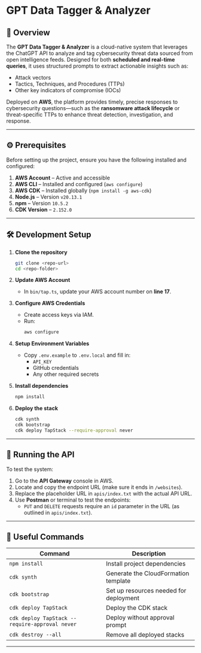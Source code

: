 # GPT Data Tagger & Analyzer

## 📘 Overview

The **GPT Data Tagger & Analyzer** is a cloud-native system that leverages the ChatGPT API to analyze and tag cybersecurity threat data sourced from open intelligence feeds. Designed for both **scheduled and real-time queries**, it uses structured prompts to extract actionable insights such as:

- Attack vectors  
- Tactics, Techniques, and Procedures (TTPs)  
- Other key indicators of compromise (IOCs)

Deployed on **AWS**, the platform provides timely, precise responses to cybersecurity questions—such as the **ransomware attack lifecycle** or threat-specific TTPs to enhance threat detection, investigation, and response.

---

## ⚙️ Prerequisites

Before setting up the project, ensure you have the following installed and configured:

1. **AWS Account** – Active and accessible
2. **AWS CLI** – Installed and configured (`aws configure`)  
3. **AWS CDK** – Installed globally (`npm install -g aws-cdk`)
4. **Node.js** – Version `v20.13.1`
5. **npm** – Version `10.5.2`
6. **CDK Version** – `2.152.0`

---

## 🛠️ Development Setup

1. **Clone the repository**
   ```bash
   git clone <repo-url>
   cd <repo-folder>
   ```

2. **Update AWS Account**
   - In `bin/tap.ts`, update your AWS account number on **line 17**.

3. **Configure AWS Credentials**
   - Create access keys via IAM.
   - Run:
     ```bash
     aws configure
     ```

4. **Setup Environment Variables**
   - Copy `.env.example` to `.env.local` and fill in:
     - `API_KEY`
     - GitHub credentials
     - Any other required secrets

5. **Install dependencies**
   ```bash
   npm install
   ```

6. **Deploy the stack**
   ```bash
   cdk synth
   cdk bootstrap
   cdk deploy TapStack --require-approval never
   ```

---

## 🚀 Running the API

To test the system:

1. Go to the **API Gateway** console in AWS.
2. Locate and copy the endpoint URL (make sure it ends in `/websites`).
3. Replace the placeholder URL in `apis/index.txt` with the actual API URL.
4. Use **Postman** or terminal to test the endpoints:
   - `PUT` and `DELETE` requests require an `id` parameter in the URL (as outlined in `apis/index.txt`).

---

## 🧰 Useful Commands

| Command | Description |
|--------|-------------|
| `npm install` | Install project dependencies |
| `cdk synth` | Generate the CloudFormation template |
| `cdk bootstrap` | Set up resources needed for deployment |
| `cdk deploy TapStack` | Deploy the CDK stack |
| `cdk deploy TapStack --require-approval never` | Deploy without approval prompt |
| `cdk destroy --all` | Remove all deployed stacks |

---